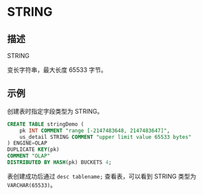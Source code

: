 # STRING

## 描述

STRING

变长字符串，最大长度 65533 字节。

## 示例

创建表时指定字段类型为 STRING。

```sql
CREATE TABLE stringDemo (
    pk INT COMMENT "range [-2147483648, 2147483647]",
    us_detail STRING COMMENT "upper limit value 65533 bytes"
) ENGINE=OLAP 
DUPLICATE KEY(pk)
COMMENT "OLAP"
DISTRIBUTED BY HASH(pk) BUCKETS 4;
```

表创建成功后通过 `desc tablename;` 查看表，可以看到 STRING 类型为 `VARCHAR(65533)`。
